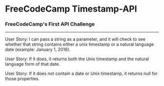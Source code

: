 # FreeCodeCamp Timestamp-API
<h3>FreeCodeCamp's First API Challenge</h3>

--- 

<p>User Story: I can pass a string as a parameter, and it will check to see whether that string contains either a unix timestamp or a natural language date (example: January 1, 2016).</p>

<p>User Story: If it does, it returns both the Unix timestamp and the natural language form of that date.</p>

<p>User Story: If it does not contain a date or Unix timestamp, it returns null for those properties.</p>
